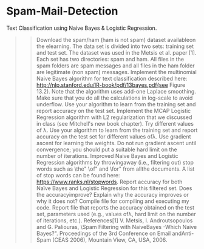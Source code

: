 # Spam-Mail-Detection
Text Classification using Naive Bayes & Logistic Regression.

 >> Download the  spam/ham  (ham is  not spam)  dataset  availableon  the elearning.  The data set is divided into two sets: training set and test set. The dataset was used in the Metsis et al. paper [1]. Each set has two directories: spam and ham. All files in the spam folders are spam messages and all files in the ham folder are legitimate (non spam) messages.
>> Implement  the  multinomial  Naive  Bayes  algorithm  for  text  classification  described here: http://nlp.stanford.edu/IR-book/pdf/13bayes.pdf(see   Figure   13.2).   Note   that   the algorithm uses add-one Laplace smoothing. Make sure that you do all the calculations in log-scale to avoid underflow. Use your algorithm to learn from the training set and report accuracy on the test set.
>> Implement  the  MCAP  Logistic  Regression  algorithm  with  L2  regularization  that  we discussed in class (see Mitchell's new book chapter). Try different values of λ. Use your algorithm to learn from the training set and report accuracy on the test set for different values ofλ. Use gradient  ascent  for  learning  the  weights.  Do  not  run  gradient  ascent  until  convergence;  you should put a suitable hard limit on the number of iterations.
>> Improved Naive Bayes and Logistic Regression algorithms by throwingaway (i.e., filtering out) stop words such as \the" \of" and \for" from allthe documents. A list of stop words can be found here: https://www.ranks.nl/stopwords. Report accuracy for both Naïve Bayes and Logistic Regression for this filtered set. Does the accuracyimprove? Explain why the accuracy improves or why it does not?
>> Compile file for compiling and executing my code. 
Report file that reports  the  accuracy  obtained  on  the  test  set, parameters used  (e.g.,  values ofλ,  hard  limit  on the  number of  iterations,  etc.). 
>> References[1] V. Metsis, I. Androutsopoulos and G. Paliouras, \Spam Filtering with NaiveBayes -Which Naive Bayes?". Proceedings of the 3rd Conference on Email andAnti-Spam (CEAS 2006), Mountain View, CA, USA, 2006.
